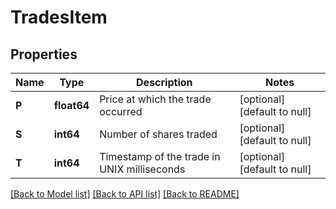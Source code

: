 # TradesItem

## Properties
Name | Type | Description | Notes
------------ | ------------- | ------------- | -------------
**P** | **float64** | Price at which the trade occurred | [optional] [default to null]
**S** | **int64** | Number of shares traded | [optional] [default to null]
**T** | **int64** | Timestamp of the trade in UNIX milliseconds | [optional] [default to null]

[[Back to Model list]](../README.md#documentation-for-models) [[Back to API list]](../README.md#documentation-for-api-endpoints) [[Back to README]](../README.md)

